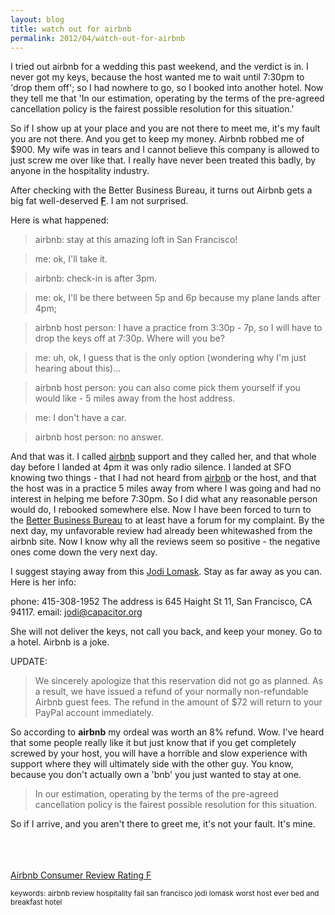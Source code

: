 ```yaml
---
layout: blog
title: watch out for airbnb
permalink: 2012/04/watch-out-for-airbnb
---
```


I tried out airbnb for a wedding this past weekend, and the verdict is in. I never got my keys, because the host wanted me to wait until 7:30pm to 'drop them off'; so I had nowhere to go, so I booked into another hotel. Now they tell me that 'In our estimation, operating by the terms of the pre-agreed cancellation policy is the fairest possible resolution for this situation.'

So if I show up at your place and you are not there to meet me, it's my fault you are not there. And you get to keep my money. Airbnb robbed me of $900. My wife was in tears and I cannot believe this company is allowed to just screw me over like that. I really have never been treated this badly, by anyone in the hospitality industry.

After checking with the Better Business Bureau, it turns out Airbnb gets a big fat well-deserved <strong><a href="http://blog.kristeraxel.com/2012/03/airbnb-consumer-review-ratings-at-f/">F</a></strong>. I am not surprised.

Here is what happened:


<blockquote>airbnb: stay at this amazing loft in San Francisco!
</blockquote>




<blockquote>me: ok, I'll take it.
</blockquote>




<blockquote>airbnb: check-in is after 3pm.
</blockquote>




<blockquote>me: ok, I'll be there between 5p and 6p because my plane lands after 4pm;
</blockquote>




<blockquote>airbnb host person: I have a practice from 3:30p - 7p, so I will have to drop the keys off at 7:30p. Where will you be?
</blockquote>




<blockquote>me: uh, ok, I guess that is the only option (wondering why I'm just hearing about this)...
</blockquote>




<blockquote>airbnb host person: you can also come pick them yourself if you would like - 5 miles away from the host address.</blockquote>




<blockquote>me: I don't have a car.</blockquote>





<blockquote>airbnb host person: no answer.
</blockquote>


And that was it. I called <a href="http://www.airbnb.com/">airbnb</a> support and they called her, and that whole day before I landed at 4pm it was only radio silence. I landed at SFO knowing two things - that I had not heard from <a href="http://www.airbnb.com/">airbnb</a> or the host, and that the host was in a practice 5 miles away from where I was going and had no interest in helping me before 7:30pm. So I did what any reasonable person would do, I rebooked somewhere else. Now I have been forced to turn to the <a href="https://goldengate.app.bbb.org/complaint/view/57223227/c/w3y78z">Better Business Bureau</a> to at least have a forum for my complaint. By the next day, my unfavorable review had already been whitewashed from the airbnb site. Now I know why all the reviews seem so positive - the negative ones come down the very next day.

I suggest staying away from this <a href="mailto:jodi@capacitor.org">Jodi Lomask</a>. Stay as far away as you can. Here is her info:

phone: 415-308-1952
The address is 645 Haight St 11, San Francisco, CA 94117.
email: jodi@capacitor.org

She will not deliver the keys, not call you back, and keep your money. Go to a hotel. Airbnb is a joke.


UPDATE: 



<blockquote>We sincerely apologize that this reservation did not go as planned. As a result, we have issued a refund of your normally non-refundable Airbnb guest fees. The refund in the amount of $72 will return to your PayPal account immediately.</blockquote>

So according to <strong>airbnb</strong> my ordeal was worth an 8% refund. Wow. I've heard that some people really like it but just know that if you get completely screwed by your host, you will have a horrible and slow experience with support where they will ultimately side with the other guy. You know, because you don't actually own a 'bnb' you just wanted to stay at one.

<blockquote>In our estimation, operating by the terms of the pre-agreed cancellation policy is the fairest possible resolution for this situation.</blockquote>

So if I arrive, and you aren't there to greet me, it's not your fault. It's mine.

<br><br><br>
<a href="http://blog.kristeraxel.com/2012/03/airbnb-consumer-review-ratings-at-f/">Airbnb Consumer Review Rating F</a>

<small>keywords: airbnb review hospitality fail san francisco jodi lomask worst host ever bed and breakfast hotel</small>
